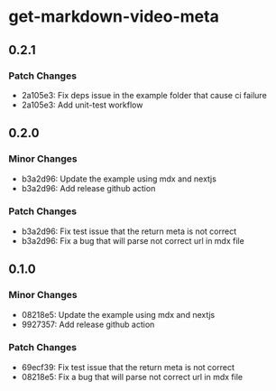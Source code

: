 # get-markdown-video-meta

## 0.2.1

### Patch Changes

- 2a105e3: Fix deps issue in the example folder that cause ci failure
- 2a105e3: Add unit-test workflow

## 0.2.0

### Minor Changes

- b3a2d96: Update the example using mdx and nextjs
- b3a2d96: Add release github action

### Patch Changes

- b3a2d96: Fix test issue that the return meta is not correct
- b3a2d96: Fix a bug that will parse not correct url in mdx file

## 0.1.0

### Minor Changes

- 08218e5: Update the example using mdx and nextjs
- 9927357: Add release github action

### Patch Changes

- 69ecf39: Fix test issue that the return meta is not correct
- 08218e5: Fix a bug that will parse not correct url in mdx file
